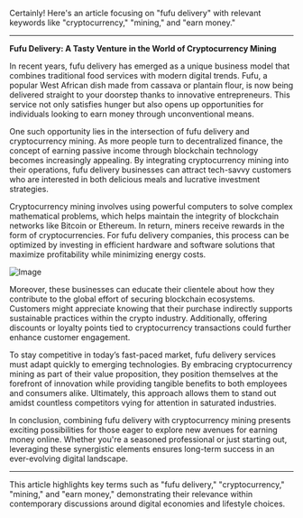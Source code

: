 Certainly! Here's an article focusing on "fufu delivery" with relevant keywords like "cryptocurrency," "mining," and "earn money."

---

**Fufu Delivery: A Tasty Venture in the World of Cryptocurrency Mining**

In recent years, fufu delivery has emerged as a unique business model that combines traditional food services with modern digital trends. Fufu, a popular West African dish made from cassava or plantain flour, is now being delivered straight to your doorstep thanks to innovative entrepreneurs. This service not only satisfies hunger but also opens up opportunities for individuals looking to earn money through unconventional means.

One such opportunity lies in the intersection of fufu delivery and cryptocurrency mining. As more people turn to decentralized finance, the concept of earning passive income through blockchain technology becomes increasingly appealing. By integrating cryptocurrency mining into their operations, fufu delivery businesses can attract tech-savvy customers who are interested in both delicious meals and lucrative investment strategies.

Cryptocurrency mining involves using powerful computers to solve complex mathematical problems, which helps maintain the integrity of blockchain networks like Bitcoin or Ethereum. In return, miners receive rewards in the form of cryptocurrencies. For fufu delivery companies, this process can be optimized by investing in efficient hardware and software solutions that maximize profitability while minimizing energy costs.

![Image](https://github.com/user-attachments/assets/31692037-0104-4703-abd1-696b6a7dd41b)

Moreover, these businesses can educate their clientele about how they contribute to the global effort of securing blockchain ecosystems. Customers might appreciate knowing that their purchase indirectly supports sustainable practices within the crypto industry. Additionally, offering discounts or loyalty points tied to cryptocurrency transactions could further enhance customer engagement.

To stay competitive in today’s fast-paced market, fufu delivery services must adapt quickly to emerging technologies. By embracing cryptocurrency mining as part of their value proposition, they position themselves at the forefront of innovation while providing tangible benefits to both employees and consumers alike. Ultimately, this approach allows them to stand out amidst countless competitors vying for attention in saturated industries.

In conclusion, combining fufu delivery with cryptocurrency mining presents exciting possibilities for those eager to explore new avenues for earning money online. Whether you're a seasoned professional or just starting out, leveraging these synergistic elements ensures long-term success in an ever-evolving digital landscape.

--- 

This article highlights key terms such as "fufu delivery," "cryptocurrency," "mining," and "earn money," demonstrating their relevance within contemporary discussions around digital economies and lifestyle choices.